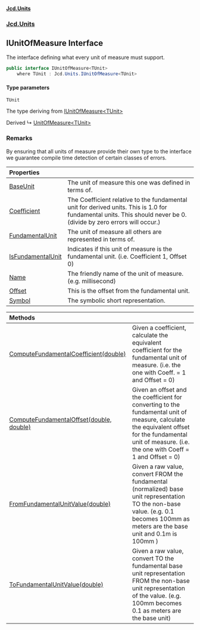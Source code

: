 #### [Jcd.Units](index 'index')
### [Jcd.Units](Jcd.Units 'Jcd.Units')

## IUnitOfMeasure<TUnit> Interface

The interface defining what every unit of measure must support.

```csharp
public interface IUnitOfMeasure<TUnit>
    where TUnit : Jcd.Units.IUnitOfMeasure<TUnit>
```
#### Type parameters

<a name='Jcd.Units.IUnitOfMeasure_TUnit_.TUnit'></a>

`TUnit`

The type deriving from [IUnitOfMeasure&lt;TUnit&gt;](IUnitOfMeasure_TUnit_ 'Jcd.Units.IUnitOfMeasure<TUnit>')

Derived
&#8627; [UnitOfMeasure&lt;TUnit&gt;](UnitOfMeasure_TUnit_ 'Jcd.Units.UnitOfMeasure<TUnit>')

### Remarks
By ensuring that all units of measure provide their own type to the interface
we guarantee compile time detection of certain classes of errors.

| Properties | |
| :--- | :--- |
| [BaseUnit](IUnitOfMeasure_TUnit_.BaseUnit 'Jcd.Units.IUnitOfMeasure<TUnit>.BaseUnit') | The unit of measure this one was defined in terms of. |
| [Coefficient](IUnitOfMeasure_TUnit_.Coefficient 'Jcd.Units.IUnitOfMeasure<TUnit>.Coefficient') | The Coefficient relative to the fundamental unit for derived units. This is 1.0 for fundamental units. This should never be 0. (divide by zero errors will occur.) |
| [FundamentalUnit](IUnitOfMeasure_TUnit_.FundamentalUnit 'Jcd.Units.IUnitOfMeasure<TUnit>.FundamentalUnit') | The unit of measure all others are represented in terms of. |
| [IsFundamentalUnit](IUnitOfMeasure_TUnit_.IsFundamentalUnit 'Jcd.Units.IUnitOfMeasure<TUnit>.IsFundamentalUnit') | Indicates if this unit of measure is the fundamental unit. (i.e. Coefficient 1, Offset 0) |
| [Name](IUnitOfMeasure_TUnit_.Name 'Jcd.Units.IUnitOfMeasure<TUnit>.Name') | The friendly name of the unit of measure. (e.g. millisecond) |
| [Offset](IUnitOfMeasure_TUnit_.Offset 'Jcd.Units.IUnitOfMeasure<TUnit>.Offset') | This is the offset from the fundamental unit. |
| [Symbol](IUnitOfMeasure_TUnit_.Symbol 'Jcd.Units.IUnitOfMeasure<TUnit>.Symbol') | The symbolic short representation. |

| Methods | |
| :--- | :--- |
| [ComputeFundamentalCoefficient(double)](IUnitOfMeasure_TUnit_.ComputeFundamentalCoefficient.tl0ngZGU2W+hcEjMFC0Ucw 'Jcd.Units.IUnitOfMeasure<TUnit>.ComputeFundamentalCoefficient(double)') | Given a coefficient, calculate the equivalent coefficient for the fundamental unit of measure. (i.e. the one with Coeff. = 1 and Offset = 0) |
| [ComputeFundamentalOffset(double, double)](IUnitOfMeasure_TUnit_.ComputeFundamentalOffset.dHShegAVwvw43wIz21vDUw 'Jcd.Units.IUnitOfMeasure<TUnit>.ComputeFundamentalOffset(double, double)') | Given an offset and the coefficient for converting to the fundamental unit of measure, calculate the equivalent offset for the fundamental unit of measure. (i.e. the one with Coeff = 1 and Offset = 0) |
| [FromFundamentalUnitValue(double)](IUnitOfMeasure_TUnit_.FromFundamentalUnitValue.HjMaJtc3CT4c+JTAgOGaqg 'Jcd.Units.IUnitOfMeasure<TUnit>.FromFundamentalUnitValue(double)') | Given a raw value, convert FROM the fundamental (normalized) base unit representation TO the non-base value. (e.g. 0.1  becomes 100mm as meters are the base unit and 0.1m is 100mm ) |
| [ToFundamentalUnitValue(double)](IUnitOfMeasure_TUnit_.ToFundamentalUnitValue.9rxgmUYTNn0R4fvkmnqVIA 'Jcd.Units.IUnitOfMeasure<TUnit>.ToFundamentalUnitValue(double)') | Given a raw value, convert TO the fundamental base unit representation FROM the non-base unit representation of  the value. (e.g. 100mm becomes 0.1 as meters are the base unit) |
